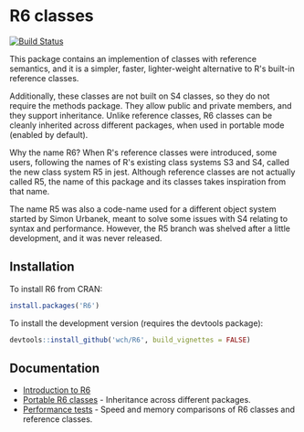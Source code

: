 R6 classes
===========

[![Build Status](https://travis-ci.org/wch/R6.png?branch=master)](https://travis-ci.org/wch/R6)

This package contains an implemention of classes with reference semantics, and it is a simpler, faster, lighter-weight alternative to R's built-in reference classes.

Additionally, these classes are not built on S4 classes, so they do not require the methods package. They allow public and private members, and they support inheritance. Unlike reference classes, R6 classes can be cleanly inherited across different packages, when used in portable mode (enabled by default).

Why the name R6? When R's reference classes were introduced, some users, following the names of R's existing class systems S3 and S4, called the new class system R5 in jest. Although reference classes are not actually called R5, the name of this package and its classes takes inspiration from that name.

The name R5 was also a code-name used for a different object system started by Simon Urbanek, meant to solve some issues with S4 relating to syntax and performance. However, the R5 branch was shelved after a little development, and it was never released.

## Installation

To install R6 from CRAN:

```R
install.packages('R6')
```

To install the development version (requires the devtools package):

```R
devtools::install_github('wch/R6', build_vignettes = FALSE)
```


## Documentation

* [Introduction to R6](http://rpubs.com/wch/24456)
* [Portable R6 classes](http://rpubs.com/wch/24427) - Inheritance across different packages.
* [Performance tests](http://rpubs.com/wch/17459) - Speed and memory comparisons of R6 classes and reference classes.
